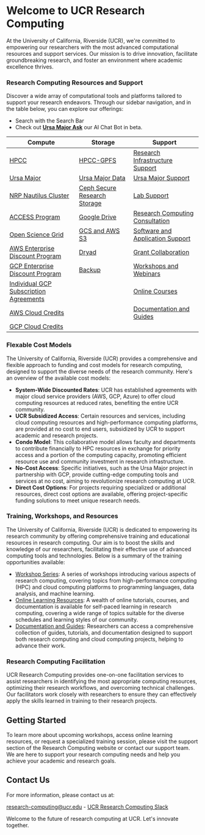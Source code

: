 
# Welcome to UCR Research Computing

At the University of California, Riverside (UCR), we're committed to empowering our researchers with the most advanced computational resources and support services. Our mission is to drive innovation, facilitate groundbreaking research, and foster an environment where academic excellence thrives.

### Research Computing Resources and Support

Discover a wide array of computational tools and platforms tailored to support your research endeavors. Through our sidebar navigation, and in the table below, you can explore our offerings: 
- Search with the Search Bar
- Check out <a href="http://34.70.75.7:3000/chatbot/0528881e-633f-4e5a-a6df-7a41e74df4e7" target="_blank">**Ursa Major Ask**</a> our AI Chat Bot in beta.

| Compute                                          | Storage                                  | Support                                                 |
|--------------------------------------------------|------------------------------------------|---------------------------------------------------------|
| [HPCC](hpcc.ucr.edu)                             | [HPCC-GPFS](./pages/hpcc_gpfs.md)        | [Research Infrastructure Support](./pages/computing-and-research-infrastructure-support.md) |
| [Ursa Major](./pages/ursa_major.md)              | [Ursa Major Data](./pages/ursa_major_data.md) | [Ursa Major Support](./pages/ursa_major.md)             |
| [NRP Nautilus Cluster](./pages/Nautilus.md)      | [Ceph Secure Research Storage](./pages/ceph_secure_research_storage.md) | [Lab Support](./pages/optimizing-research-environments.md) |
| [ACCESS Program](./pages/nsf_access.md)          | [Google Drive](./pages/Google_Drive.md)  | [Research Computing Consultation](./pages/research-computing-consultation.md) |
| [Open Science Grid](./pages/open_science_grid.md)| [GCS and AWS S3](./pages/gcs_aws_s3.md)  | [Software and Application Support](./pages/software-and-application-support.md) |
| [AWS Enterprise Discount Program](./pages/gcp_aws_edp.md) | [Dryad](https://datadryad.org/stash)     | [Grant Collaboration](./pages/grant-collaboration-and-innovation.md) |
| [GCP Enterprise Discount Program](./pages/gcp_aws_edp.md) | [Backup](./pages/backup.md)              | [Workshops and Webinars](./pages/workshops-and-webinars.md) |
| [Individual GCP Subscription Agreements](./pages/gcp_subscription_agreements.md) |  | [Online Courses](./pages/online-courses.md)            |
| [AWS Cloud Credits](./pages/GCP_and_AWS_Cloud_Credits.md) |  | [Documentation and Guides](./pages/documentation-and-guides.md) |
| [GCP Cloud Credits](./pages/GCP_and_AWS_Cloud_Credits.md) |  |  |



### Flexable Cost Models

The University of California, Riverside (UCR) provides a comprehensive and flexible approach to funding and cost models for research computing, designed to support the diverse needs of the research community. Here's an overview of the available cost models:

- **System-Wide Discounted Rates**: UCR has established agreements with major cloud service providers (AWS, GCP, Azure) to offer cloud computing resources at reduced rates, benefiting the entire UCR community.
- **UCR Subsidized Access**: Certain resources and services, including cloud computing resources and high-performance computing platforms, are provided at no cost to end users, subsidized by UCR to support academic and research projects.
- **Condo Model**: This collaborative model allows faculty and departments to contribute financially to HPC resources in exchange for priority access and a portion of the computing capacity, promoting efficient resource use and community investment in research infrastructure.
- **No-Cost Access**: Specific initiatives, such as the Ursa Major project in partnership with GCP, provide cutting-edge computing tools and services at no cost, aiming to revolutionize research computing at UCR.
- **Direct Cost Options**: For projects requiring specialized or additional resources, direct cost options are available, offering project-specific funding solutions to meet unique research needs.

### Training, Workshops, and Resources

The University of California, Riverside (UCR) is dedicated to empowering its research community by offering comprehensive training and educational resources in research computing. Our aim is to boost the skills and knowledge of our researchers, facilitating their effective use of advanced computing tools and technologies. Below is a summary of the training opportunities available:

- [Workshop Series](./pages/workshops_and_webinars.md): A series of workshops introducing various aspects of research computing, covering topics from high-performance computing (HPC) and cloud computing platforms to programming languages, data analysis, and machine learning.
- [Online Learning Resources](./pages/online_courses.md): A wealth of online tutorials, courses, and documentation is available for self-paced learning in research computing, covering a wide range of topics suitable for the diverse schedules and learning styles of our community.
- [Documentation and Guides](./pages/documentation_and_guides.md): Researchers can access a comprehensive collection of guides, tutorials, and documentation designed to support both research computing and cloud computing projects, helping to advance their work.

### Research Computing Facilitation

UCR Research Computing provides one-on-one facilitation services to assist researchers in identifying the most appropriate computing resources, optimizing their research workflows, and overcoming technical challenges. Our facilitators work closely with researchers to ensure they can effectively apply the skills learned in training to their research projects.

## Getting Started

To learn more about upcoming workshops, access online learning resources, or request a specialized training session, please visit the support section of the Research Computing website or contact our support team. We are here to support your research computing needs and help you achieve your academic and research goals.

## Contact Us

For more information, please contact us at:

[research-computing@ucr.edu](./pages/mailto:research-computing@ucr.edu) - [UCR Research Computing Slack](./pages/https://ucr-research-compute.slack.com/)

Welcome to the future of research computing at UCR. Let's innovate together.


